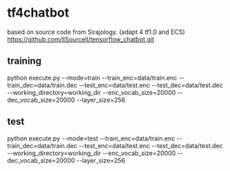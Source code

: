 # tf4chatbot

based on source code from Sirajology. (adapt 4 tf1.0 and ECS)
https://github.com/llSourcell/tensorflow_chatbot.git

## training
python execute.py --mode=train --train_enc=data/train.enc --train_dec=data/train.dec --test_enc=data/test.enc --test_dec=data/test.dec --working_directory=working_dir --enc_vocab_size=20000 --dec_vocab_size=20000 --layer_size=256

## test
python execute.py --mode=test --train_enc=data/train.enc --train_dec=data/train.dec --test_enc=data/test.enc --test_dec=data/test.dec --working_directory=working_dir --enc_vocab_size=20000 --dec_vocab_size=20000 --layer_size=256

